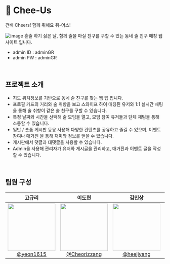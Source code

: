 # 📖 Chee-Us
건배 Cheers!
함께 취해요 취-어스!

![image](https://github.com/user-attachments/assets/42671207-ea62-434e-be20-2b0ee31bb826)
혼술 하기 싫은 날, 함께 술을 마실 친구를 구할 수 있는 동네 술 친구 매칭 웹사이트 입니다.

- admin ID : adminGR
- admin PW : adminGR

<br>

## 프로젝트 소개

- 지도 위치정보를 기반으로 동네 술 친구를 찾는 웹 앱 입니다.
- 프로필 카드의 거리와 술 취향을 보고 스와이프 하여 매칭된 유저와 1:1 실시간 채팅을 통해 술 취향이 같은 술 친구를 구할 수 있습니다.
- 특정 날짜와 시간을 선택해 술 모임을 열고, 모임 참여 유저들과  단체 채팅을 통해 소통할 수 있습니다.
- 일반 / 숏폼 게시판 등응 사용해 다양한 컨텐츠를 공유하고 즐길 수 있으며, 이벤트 참여나 매거진 을 통해 재미와 정보를 얻을 수 있습니다.
- 게시판에서 댓글과 대댓글을 사용할 수 있습니다.
- Admin을 사용해 관리자가 유저와 게시글을 관리하고, 매거진과 이벤트 글을 작성할 수 있습니다.
<br>

## 팀원 구성

<div align="center">

| **고규리** | **이도현** | **김민상** | **성연서** | **신상우(팀장)** |
| :------: |  :------: | :------: | :------: | :------: |
| [<img src="https://avatars.githubusercontent.com/u/164162764?v=4" height=150 width=150> <br/> @yeon1615](https://github.com/gogxxri) | [<img src="https://avatars.githubusercontent.com/u/162306616?v=4" height=150 width=150> <br/> @Cheorizzang](https://github.com/bbott0) | [<img src="https://avatars.githubusercontent.com/u/147994370?v=4" height=150 width=150> <br/> @heejiyang](https://github.com/satorufan) | [<img src="https://avatars.githubusercontent.com/u/170899887?v=4" height=150 width=150> <br/> @journey-ji](https://github.com/aBiteOfPizza) | [<img src="https://avatars.githubusercontent.com/u/108801361?v=4" height=150 width=150> <br/> @journey-ji](https://github.com/Coscle) |

</div>

<br>

